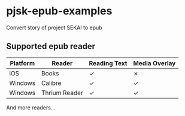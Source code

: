 # pjsk-epub-examples

Convert story of project SEKAI to epub

## Supported epub reader

| Platform | Reader        | Reading Text | Media Overlay |
|----------|---------------|--------------|---------------|
| iOS      | Books         | &check;      | &cross;       |
| Windows  | Calibre       | &check;      | &check;       |
| Windows  | Thrium Reader | &check;      | &check;       |

And more readers...
